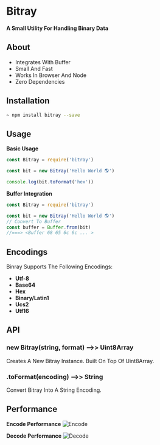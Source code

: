 # Bitray 
**A Small Utility For Handling Binary Data**

## About
- Integrates With Buffer
- Small And Fast
- Works In Browser And Node
- Zero Dependencies

## Installation
```bash
~ npm install bitray --save
```

## Usage

**Basic Usage**
```js
const Bitray = require('bitray')

const bit = new Bitray('Hello World 🌎')

console.log(bit.toFormat('hex'))
```

**Buffer Integration**
```js
const Bitray = require('bitray')

const bit = new Bitray('Hello World 🌎')
// Convert To Buffer
const buffer = Buffer.from(bit)
//===> <Buffer 68 65 6c 6c ... >
```
## Encodings
Binray Supports The Following Encodings:
- **Utf-8**
- **Base64**
- **Hex**
- **Binary/Latin1**
- **Ucs2**
- **Utf16**

## API

### new Bitray(string, format) -->> Uint8Array
Creates A New Bitray Instance. Built On Top Of Uint8Array.

### .toFormat(encoding) -->> String
Convert Bitray Into A String Encoding.

## Performance

**Encode Performance**
![Encode](https://media.discordapp.net/attachments/809586549418885161/819347128059953192/encode.png)

**Decode Performance**
![Decode](https://media.discordapp.net/attachments/809586549418885161/819349462387261460/decode.png)